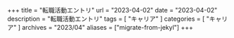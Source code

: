 +++
title = "転職活動エントリ"
url = "2023-04-02"
date = "2023-04-02"
description = "転職活動エントリ"
tags = [
  "キャリア"
]
categories = [
  "キャリア"
]
archives = "2023/04"
aliases = ["migrate-from-jekyl"]
+++

<br>
